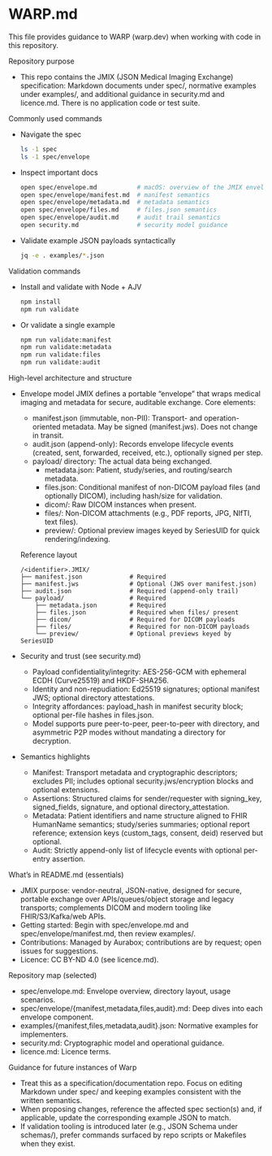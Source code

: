 # WARP.md

This file provides guidance to WARP (warp.dev) when working with code in this repository.

Repository purpose
- This repo contains the JMIX (JSON Medical Imaging Exchange) specification: Markdown documents under spec/, normative examples under examples/, and additional guidance in security.md and licence.md. There is no application code or test suite.

Commonly used commands
- Navigate the spec
  ```sh path=null start=null
  ls -1 spec
  ls -1 spec/envelope
  ```
- Inspect important docs
  ```sh path=null start=null
  open spec/envelope.md           # macOS: overview of the JMIX envelope
  open spec/envelope/manifest.md  # manifest semantics
  open spec/envelope/metadata.md  # metadata semantics
  open spec/envelope/files.md     # files.json semantics
  open spec/envelope/audit.md     # audit trail semantics
  open security.md                # security model guidance
  ```
- Validate example JSON payloads syntactically
  ```sh path=null start=null
  jq -e . examples/*.json
  ```
Validation commands
- Install and validate with Node + AJV
  ```sh path=null start=null
  npm install
  npm run validate
  ```
- Or validate a single example
  ```sh path=null start=null
  npm run validate:manifest
  npm run validate:metadata
  npm run validate:files
  npm run validate:audit
  ```

High-level architecture and structure
- Envelope model
  JMIX defines a portable “envelope” that wraps medical imaging and metadata for secure, auditable exchange. Core elements:
  - manifest.json (immutable, non-PII): Transport- and operation-oriented metadata. May be signed (manifest.jws). Does not change in transit.
  - audit.json (append-only): Records envelope lifecycle events (created, sent, forwarded, received, etc.), optionally signed per step.
  - payload/ directory: The actual data being exchanged.
    - metadata.json: Patient, study/series, and routing/search metadata.
    - files.json: Conditional manifest of non-DICOM payload files (and optionally DICOM), including hash/size for validation.
    - dicom/: Raw DICOM instances when present.
    - files/: Non-DICOM attachments (e.g., PDF reports, JPG, NIfTI, text files).
    - preview/: Optional preview images keyed by SeriesUID for quick rendering/indexing.

  Reference layout
  ```text path=null start=null
  /<identifier>.JMIX/
  ├── manifest.json             # Required
  ├── manifest.jws              # Optional (JWS over manifest.json)
  ├── audit.json                # Required (append-only trail)
  └── payload/                  # Required
      ├── metadata.json         # Required
      ├── files.json            # Required when files/ present
      ├── dicom/                # Required for DICOM payloads
      ├── files/                # Required for non-DICOM payloads
      └── preview/              # Optional previews keyed by SeriesUID
  ```

- Security and trust (see security.md)
  - Payload confidentiality/integrity: AES-256-GCM with ephemeral ECDH (Curve25519) and HKDF-SHA256.
  - Identity and non-repudiation: Ed25519 signatures; optional manifest JWS; optional directory attestations.
  - Integrity affordances: payload_hash in manifest security block; optional per-file hashes in files.json.
  - Model supports pure peer-to-peer, peer-to-peer with directory, and asymmetric P2P modes without mandating a directory for decryption.

- Semantics highlights
  - Manifest: Transport metadata and cryptographic descriptors; excludes PII; includes optional security.jws/encryption blocks and optional extensions.
  - Assertions: Structured claims for sender/requester with signing_key, signed_fields, signature, and optional directory_attestation.
  - Metadata: Patient identifiers and name structure aligned to FHIR HumanName semantics; study/series summaries; optional report reference; extension keys (custom_tags, consent, deid) reserved but optional.
  - Audit: Strictly append-only list of lifecycle events with optional per-entry assertion.

What’s in README.md (essentials)
- JMIX purpose: vendor-neutral, JSON-native, designed for secure, portable exchange over APIs/queues/object storage and legacy transports; complements DICOM and modern tooling like FHIR/S3/Kafka/web APIs.
- Getting started: Begin with spec/envelope.md and spec/envelope/manifest.md, then review examples/.
- Contributions: Managed by Aurabox; contributions are by request; open issues for suggestions.
- Licence: CC BY-ND 4.0 (see licence.md).

Repository map (selected)
- spec/envelope.md: Envelope overview, directory layout, usage scenarios.
- spec/envelope/{manifest,metadata,files,audit}.md: Deep dives into each envelope component.
- examples/{manifest,files,metadata,audit}.json: Normative examples for implementers.
- security.md: Cryptographic model and operational guidance.
- licence.md: Licence terms.

Guidance for future instances of Warp
- Treat this as a specification/documentation repo. Focus on editing Markdown under spec/ and keeping examples consistent with the written semantics.
- When proposing changes, reference the affected spec section(s) and, if applicable, update the corresponding example JSON to match.
- If validation tooling is introduced later (e.g., JSON Schema under schemas/), prefer commands surfaced by repo scripts or Makefiles when they exist.
